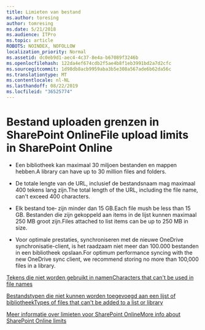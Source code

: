 ```yaml
---
title: Limieten van bestand
ms.author: toresing
author: tomresing
ms.date: 5/21/2018
ms.audience: ITPro
ms.topic: article
ROBOTS: NOINDEX, NOFOLLOW
localization_priority: Normal
ms.assetid: dc0eb9d1-aec4-4c37-8e4a-b67089f3246b
ms.openlocfilehash: 122da4ef674cdb2f5ae4b8f1eb3991bd2a7d2cfc
ms.sourcegitcommit: 1d98db8acb9959aba3b5e308a567ade6b62da56c
ms.translationtype: MT
ms.contentlocale: nl-NL
ms.lasthandoff: 08/22/2019
ms.locfileid: "36525774"
---
```

# <a name="file-upload-limits-in-sharepoint-online"></a><span data-ttu-id="b3e54-102">Bestand uploaden grenzen in SharePoint Online</span><span class="sxs-lookup"><span data-stu-id="b3e54-102">File upload limits in SharePoint Online</span></span>

- <span data-ttu-id="b3e54-103">Een bibliotheek kan maximaal 30 miljoen bestanden en mappen hebben.</span><span class="sxs-lookup"><span data-stu-id="b3e54-103">A library can have up to 30 million files and folders.</span></span>
    
- <span data-ttu-id="b3e54-104">De totale lengte van de URL, inclusief de bestandsnaam mag maximaal 400 tekens lang zijn.</span><span class="sxs-lookup"><span data-stu-id="b3e54-104">The total length of the URL, including the file name, can't exceed 400 characters.</span></span>
    
- <span data-ttu-id="b3e54-105">Elk bestand toe‑ zijn minder dan 15 GB.</span><span class="sxs-lookup"><span data-stu-id="b3e54-105">Each file mush be less than 15 GB.</span></span> <span data-ttu-id="b3e54-106">Bestanden die zijn gekoppeld aan items in de lijst kunnen maximaal 250 MB groot zijn.</span><span class="sxs-lookup"><span data-stu-id="b3e54-106">Files attached to list items can be up to 250 MB in size.</span></span>
    
- <span data-ttu-id="b3e54-107">Voor optimale prestaties, synchroniseren met de nieuwe OneDrive synchronisatie-client, is het raadzaam niet meer dan 100.000 bestanden in een bibliotheek opslaan.</span><span class="sxs-lookup"><span data-stu-id="b3e54-107">For optimum performance syncing with the new OneDrive sync client, we recommend storing no more than 100,000 files in a library.</span></span> 
    
[<span data-ttu-id="b3e54-108">Tekens die niet worden gebruikt in namen</span><span class="sxs-lookup"><span data-stu-id="b3e54-108">Characters that can't be used in file names</span></span>](https://go.microsoft.com/fwlink/?linkid=866430)
  
[<span data-ttu-id="b3e54-109">Bestandstypen die niet kunnen worden toegevoegd aan een lijst of bibliotheek</span><span class="sxs-lookup"><span data-stu-id="b3e54-109">Types of files that can't be added to a list or library</span></span>](https://go.microsoft.com/fwlink/?linkid=273757)
  
[<span data-ttu-id="b3e54-110">Meer informatie over limieten voor SharePoint Online</span><span class="sxs-lookup"><span data-stu-id="b3e54-110">More info about SharePoint Online limits</span></span>](https://go.microsoft.com/fwlink/?linkid=271273)
  

